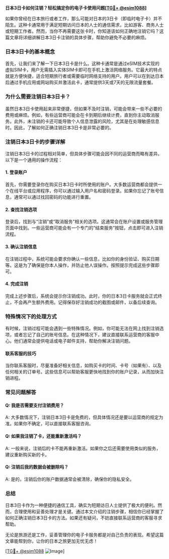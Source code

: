 **日本3日卡如何注销？轻松搞定你的电子卡使用问题[[TG💪+ @esim1088](https://t.me/s/esim1088)]**

如果你曾经在日本旅行或者工作，那么可能对日本的3日卡（即临时电子卡）并不陌生。这种卡通常用于满足短期访问日本的人士的通信需求，比如游客、商务人士或短期工作者。然而，当你不再需要这张卡时，你知道该如何正确地注销它吗？这篇文章将详细讲解日本3日卡注销的具体步骤，帮助你避免不必要的麻烦。

### 日本3日卡的基本概念

首先，让我们来了解一下日本3日卡是什么。这种卡通常是通过eSIM技术实现的虚拟SIM卡，用户无需插入实体SIM卡即可在手机上激活网络服务。它最大的特点就是方便快捷，适合短期旅行者或需要临时网络支持的用户。用户可以在到达日本后通过手机应用或网站购买并激活此卡，通常提供3天或7天的无限流量套餐。

### 为什么需要注销日本3日卡？

虽然日本3日卡使用起来非常便捷，但如果不及时注销，可能会带来一些不必要的费用或麻烦。例如，有些运营商可能会在卡到期后继续计费，直到你主动取消服务。此外，未注销的卡还可能导致个人信息泄露的风险，尤其是在处理敏感信息时。因此，了解如何正确注销日本3日卡是非常必要的。

### 注销日本3日卡的步骤详解

注销日本3日卡的过程相对简单，但具体步骤可能会因不同的运营商而略有差异。以下是一个通用的操作流程：

#### 1. 登录账户

首先，你需要登录你在购买日本3日卡时所使用的账户。大多数运营商都会提供一个在线平台或应用程序，你可以通过输入用户名和密码登录。如果你忘记了账号信息，通常可以通过找回密码的功能进行重置。

#### 2. 查找注销选项

登录后，找到与“注销”或“取消服务”相关的选项。这通常会在账户设置或服务管理页面中找到。一些运营商可能会有一个专门的“结束服务”按钮，点击即可进入注销流程。

#### 3. 确认注销信息

在注销过程中，系统可能会要求你确认一些信息，比如你的身份验证、购买日期等。这是为了确保是你本人操作，并防止他人误操作。按照提示完成这些步骤即可。

#### 4. 完成注销

完成上述步骤后，系统会提示你注销成功。此时，你的日本3日卡服务就会正式终止，不会再产生额外费用。记得保存好注销成功的截图或邮件，以备后续查询。

### 特殊情况下的处理方式

有时候，注销过程可能会遇到一些特殊情况。例如，你可能无法在网上找到注销选项，或者忘记了自己的账号信息。在这种情况下，建议直接联系运营商的客服中心。他们通常会提供电话或电子邮件支持，帮助你解决注销问题。

#### 联系客服的技巧

当你联系客服时，尽量准备好相关信息，如购买卡的时间、卡号（如果有）、以及任何相关的订单号。这些信息可以帮助客服更快地找到你的账户记录，从而加快注销进程。

### 常见问题解答

#### Q: 我是否需要支付注销费用？
A: 大多数情况下，注销日本3日卡是免费的，但具体情况还是要以运营商的规定为准。如果你不确定，可以直接联系客服咨询。

#### Q: 如果我注销了卡，还能重新激活吗？
A: 一般来说，注销后的卡不能再重新激活。如果你之后还需要使用类似的服务，建议重新购买新的卡。

#### Q: 注销后我的数据会被删除吗？
A: 是的，注销后你的账户数据通常会被清除，确保你的隐私安全。

### 总结

日本3日卡作为一种便捷的通信工具，确实为短期访日人士提供了极大的便利。然而，合理使用和妥善处理才是关键。通过本文介绍的注销步骤，相信你已经掌握了如何正确注销日本3日卡的方法。如果还有疑问，不妨直接联系运营商的客服寻求帮助。

无论是旅游还是工作，妥善管理你的电子卡服务都是对自己负责的表现。希望这篇文章能帮到你，让你的日本之旅更加无忧无虑！

[[TG💪+ @esim1088](https://t.me/s/esim1088) ![Image](https://i.postimg.cc/4NQfJmqS/Snipaste-2025-05-13-00-14-12.png)]